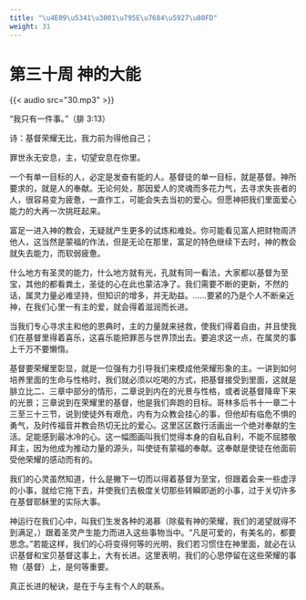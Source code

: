 ```yaml
---
title: "\u4E09\u5341\u3001\u795E\u7684\u5927\u80FD"
weight: 31
---
```


# 第三十周 神的大能

{{< audio src="30.mp3" >}}


“我只有一件事。”（腓 3:13）

诗：基督荣耀无比，我力前为得他自己；

罪世永无安息，主，切望安息在你里。

一个有单一目标的人，必定是发奋有能的人。基督徒的单一目标，就是基督。神所要求的，就是人的奉献。无论何处，那因爱人的灵魂而多花力气，去寻求失丧者的人，很容易变为疲惫，一直作工，可能会失去当初的爱心。但愿神把我们里面爱心能力的大再一次挑旺起来。

富足一进入神的教会，无疑就产生更多的试炼和难处。你可能看见富人把财物周济他人，这当然是蒙福的作法，但是无论在那里，富足的特色继续下去时，神的教会就失去能力，而软弱疲惫。

什么地方有圣灵的能力，什么地方就有光，孔就有同一看法，大家都以基督为至宝，其他的都看粪土，圣徒的心在此也蒙洁净了。我们需要不断的更新，不然的话，属灵力量必难坚持，但知识的增多，并无助益。……要紧的乃是个人不断亲近神，在我们心里一有主的爱，就会得着滋润而长进。

当我们专心寻求主和他的恩典时，主的力量就来拯救，使我们得着自由，并且使我们在基督里得着喜乐，这喜乐能把罪恶与世界顶出去。要追求这一点，在属灵的事上千万不要懒惰。

基督要荣耀里彰显，就是一位强有力引导我们来模成他荣耀形象的主。一讲到如何培养里面的生命与性格时，我们就必须以吃喝的方式，把基督接受到里面，这就是腓立比二、三章中部分的情形，二章说到内在的光景与性格，或者说基督降卑下来的光景；三章说到在荣耀里的基督，他是我们奔跑的目标。哥林多后书十一章二十三至三十三节，说到使徒外有艰危，内有为众教会挂心的事，但他却有临危不惧的勇气，及时传福音并教会热切无比的爱心。这里区区数行活画出一个绝对奉献的生活。足能感到最冰冷的心。这一幅图画叫我们觉得本身的自私自利，不能不屈膝敬拜主，因为他成为推动力量的源头，叫使徒有蒙福的奉献。这奉献是使徒在他面前受他荣耀的感动而有的。

我们的心灵虽然知道，什么是撇下一切而以得着基督为至宝，但跟着会来一些虚浮的小事，就给它拖下去，并使我们去极度关切那些转瞬即逝的小事，过于关切许多在基督耶稣里的实际大事。

神运行在我们心中，叫我们生发各种的渴慕（除蜚有神的荣耀，我们的渴望就得不到满足，）跟着圣灵产生能力而进入这些事物当中。“凡是可爱的，有美名的，都要思念。”若能这样，我们的心将变得何等的光明，我们若习惯住在神里面，就必在认识基督和宝贝基督这事上，大有长进。这里表明，我们的心思停留在这些荣耀的事物（基督）上，是何等重要。

真正长进的秘诀，是在于与主有个人的联系。